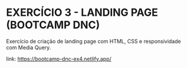 # EXERCÍCIO 3 - LANDING PAGE (BOOTCAMP DNC)

Exercício de criação de landing page com HTML, CSS e responsividade com Media Query.

link: https://bootcamp-dnc-ex4.netlify.app/